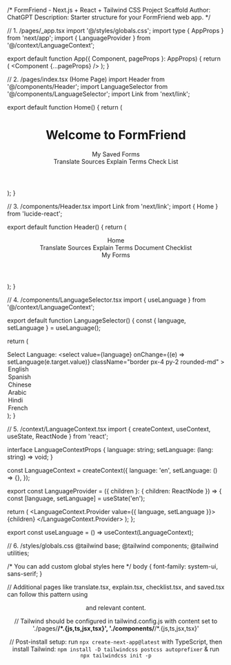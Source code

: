 /*
FormFriend - Next.js + React + Tailwind CSS Project Scaffold
Author: ChatGPT
Description: Starter structure for your FormFriend web app.
*/

// 1. /pages/_app.tsx
import '@/styles/globals.css';
import type { AppProps } from 'next/app';
import { LanguageProvider } from '@/context/LanguageContext';

export default function App({ Component, pageProps }: AppProps) {
  return (
    <LanguageProvider>
      <Component {...pageProps} />
    </LanguageProvider>
  );
}

// 2. /pages/index.tsx (Home Page)
import Header from '@/components/Header';
import LanguageSelector from '@/components/LanguageSelector';
import Link from 'next/link';

export default function Home() {
  return (
    <div className="min-h-screen bg-gray-50">
      <Header />
      <main className="flex flex-col items-center justify-center py-12 px-4">
        <h1 className="text-4xl font-bold mb-6 text-center">Welcome to FormFriend</h1>
        <Link href="/saved" className="bg-blue-600 text-white px-6 py-3 rounded-xl text-lg mb-8">
          My Saved Forms
        </Link>
        <div className="flex space-x-4 mb-6">
          <Link href="/translate" className="w-24 h-24 bg-blue-200 rounded-full flex items-center justify-center text-center">
            Translate Sources
          </Link>
          <Link href="/explain" className="w-24 h-24 bg-blue-200 rounded-full flex items-center justify-center text-center">
            Explain Terms
          </Link>
          <Link href="/checklist" className="w-24 h-24 bg-blue-200 rounded-full flex items-center justify-center text-center">
            Check List
          </Link>
        </div>
        <LanguageSelector />
      </main>
    </div>
  );
}

// 3. /components/Header.tsx
import Link from 'next/link';
import { Home } from 'lucide-react';

export default function Header() {
  return (
    <header className="w-full bg-white shadow px-4 py-3 flex justify-between items-center">
      <Link href="/" className="text-blue-600 flex items-center">
        <Home className="mr-2" /> Home
      </Link>
      <nav className="flex gap-6 text-sm text-gray-600">
        <Link href="/translate">Translate Sources</Link>
        <Link href="/explain">Explain Terms</Link>
        <Link href="/checklist">Document Checklist</Link>
      </nav>
      <Link href="/saved" className="text-blue-600">
        My Forms
      </Link>
    </header>
  );
}

// 4. /components/LanguageSelector.tsx
import { useLanguage } from '@/context/LanguageContext';

export default function LanguageSelector() {
  const { language, setLanguage } = useLanguage();

  return (
    <div className="mt-6">
      <label className="block mb-2 text-sm font-medium text-gray-700">Select Language:</label>
      <select
        value={language}
        onChange={(e) => setLanguage(e.target.value)}
        className="border px-4 py-2 rounded-md"
      >
        <option value="en">English</option>
        <option value="es">Spanish</option>
        <option value="zh">Chinese</option>
        <option value="ar">Arabic</option>
        <option value="hi">Hindi</option>
        <option value="fr">French</option>
      </select>
    </div>
  );
}

// 5. /context/LanguageContext.tsx
import { createContext, useContext, useState, ReactNode } from 'react';

interface LanguageContextProps {
  language: string;
  setLanguage: (lang: string) => void;
}

const LanguageContext = createContext<LanguageContextProps>({
  language: 'en',
  setLanguage: () => {},
});

export const LanguageProvider = ({ children }: { children: ReactNode }) => {
  const [language, setLanguage] = useState('en');

  return (
    <LanguageContext.Provider value={{ language, setLanguage }}>
      {children}
    </LanguageContext.Provider>
  );
};

export const useLanguage = () => useContext(LanguageContext);

// 6. /styles/globals.css
@tailwind base;
@tailwind components;
@tailwind utilities;

/* You can add custom global styles here */
body {
  font-family: system-ui, sans-serif;
}

// Additional pages like translate.tsx, explain.tsx, checklist.tsx, and saved.tsx can follow this pattern using <Header /> and relevant content.

// Tailwind should be configured in tailwind.config.js with content set to './pages/**/*.{js,ts,jsx,tsx}', './components/**/*.{js,ts,jsx,tsx}'

// Post-install setup: run `npx create-next-app@latest` with TypeScript, then install Tailwind: `npm install -D tailwindcss postcss autoprefixer` & run `npx tailwindcss init -p`

